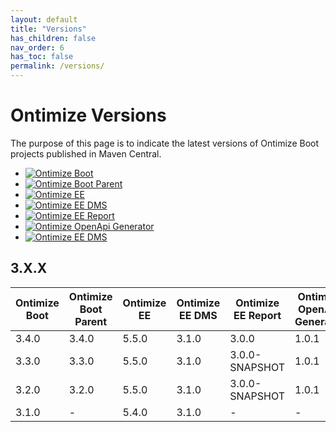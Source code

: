 ```yaml
---
layout: default
title: "Versions"
has_children: false
nav_order: 6
has_toc: false
permalink: /versions/
---
```


# Ontimize Versions

The purpose of this page is to indicate the latest versions of Ontimize Boot projects published in Maven Central.

* [![Ontimize Boot](https://img.shields.io/maven-central/v/com.ontimize.boot/ontimize-boot-parent?label=Ontimize%20Boot&style=for-the-badge)](https://maven-badges.herokuapp.com/maven-central/com.ontimize.boot/ontimize-boot)
* [![Ontimize Boot Parent](https://img.shields.io/maven-central/v/com.ontimize.boot/ontimize-boot-parent?label=Ontimize%20Boot%20Parent&style=for-the-badge)](https://maven-badges.herokuapp.com/maven-central/com.ontimize.boot/ontimize-boot-parent)
* [![Ontimize EE](https://img.shields.io/maven-central/v/com.ontimize.jee/ontimize-jee?label=Ontimize%20EE&style=for-the-badge)](https://maven-badges.herokuapp.com/maven-central/com.ontimize.jee/ontimize-jee)
* [![Ontimize EE DMS](https://img.shields.io/maven-central/v/com.ontimize.jee.dms/ontimize-jee-dms?label=Ontimize%20EE%20DMS&style=for-the-badge)](https://maven-badges.herokuapp.com/maven-central/com.ontimize.jee.dms/ontimize-jee-dms)
* [![Ontimize EE Report](https://img.shields.io/maven-central/v/com.ontimize.jee.report/ontimize-jee-report?label=Ontimize%20EE%20Report&style=for-the-badge)](https://maven-badges.herokuapp.com/maven-central/com.ontimize.jee.report/ontimize-jee-report)
* [![Ontimize OpenApi Generator](https://img.shields.io/maven-central/v/com.ontimize/ontimize-openapi-generator?label=Ontimize%20OpenAPI%20Generator&style=for-the-badge)](https://maven-badges.herokuapp.com/maven-central/com.ontimize/ontimize-openapi-generator)
* [![Ontimize EE DMS](https://img.shields.io/maven-central/v/com.ontimize.jee.sdms/ontimize-jee-sdms?label=Ontimize%20EE%20SDMS&style=for-the-badge)](https://maven-badges.herokuapp.com/maven-central/com.ontimize.jee.sdms/ontimize-jee-sdms)

## 3.X.X

<table>
    <thead>
        <tr>
            <th>Ontimize Boot</th>
            <th>Ontimize Boot Parent</th>
            <th>Ontimize EE</th>
            <th>Ontimize EE DMS</th>
            <th>Ontimize EE Report</th>
            <th>Ontimize OpenAPI Generator</th>
            <th>Ontimize EE SMDS</th>
            <th>Spring Boot</th>
            <th>Spring Cloud</th>
            <th>Keycloak Starter</th>
        </tr>
    </thead>
    <tbody>
        <tr>
            <td>3.4.0</td>
            <td>3.4.0</td>
            <td>5.5.0</td>
            <td>3.1.0</td>
            <td>3.0.0</td>
            <td>1.0.1</td>
            <td>-</td>
            <td>2.5.0</td>
            <td>Greenwich.RELEASE</td>
            <td>9.0.3</td>
        </tr>
        <tr>
            <td>3.3.0</td>
            <td>3.3.0</td>
            <td>5.5.0</td>
            <td>3.1.0</td>
            <td>3.0.0-SNAPSHOT</td>
            <td>1.0.1</td>
            <td>-</td>
            <td>2.5.0</td>
            <td>Greenwich.RELEASE</td>
            <td>9.0.3</td>
        </tr>
        <tr>
            <td>3.2.0</td>
            <td>3.2.0</td>
            <td>5.5.0</td>
            <td>3.1.0</td>
            <td>3.0.0-SNAPSHOT</td>
            <td>1.0.1</td>
            <td>-</td>
            <td>2.5.0</td>
            <td>Greenwich.RELEASE</td>
            <td>9.0.3</td>
        </tr>
        <tr>
            <td>3.1.0</td>
            <td>-</td>
            <td>5.4.0</td>
            <td>3.1.0</td>
            <td>-</td>
            <td>-</td>
            <td>-</td>
            <td>2.5.0</td>
            <td>Greenwich.RELEASE</td>
            <td>9.0.3</td>
        </tr>
    </tbody>
</table>